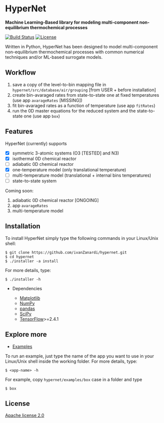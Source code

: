 # HyperNet
**Machine Learning-Based library for modeling multi-component non-equilibrium thermochemical processes**

[![Build Status](https://travis-ci.org/ivanZanardi/hypernet.svg?branch=main)](https://travis-ci.org/github/ivanZanardi/hypernet)
[![License](https://img.shields.io/badge/license-Apache%202.0-blue.svg)](https://github.com/ivanZanardi/prode/hypernet/main/LICENSE)

Written in Python, HyperNet has been designed to model multi-component non-equilibrium thermochemical processes with common numerical techniques and/or ML-based surrogate models.

## Workflow

1) save a copy of the level-to-bin mapping file in `hypernet/src/database/air/grouping` [from USER + before installation]
2) create bin-avaraged rates from state-to-state one at fixed temperatures (use app `avarageRates` [MISSING])
3) fit bin-avaraged rates as a function of temperature (use app `fitRates`)
4) run the 0D master equations for the reduced system and the state-to-state one (use app `box`)

## Features

HyperNet (currently) supports

- [x] symmetric 3-atomic systems (O3 [TESTED] and N3)
- [x] isothermal 0D chemical reactor
- [ ] adiabatic 0D chemical reactor
- [x] one-temperature model (only translational temperature)
- [ ] multi-temperature model (translational + internal bins temperatures)
- [ ] state-to-state system

Coming soon:
1) adiabatic 0D chemical reactor [ONGOING]
1) app `avarageRates`
3) multi-temperature model

## Installation

To install HyperNet simply type the following commands in your Linux/Unix shell:

```
$ git clone https://github.com/ivanZanardi/hypernet.git
$ cd hypernet
$ ./installer -a install
```
For more details, type:

```
$ ./installer -h
```

- Dependencies

  - [Matplotlib](https://matplotlib.org/)
  - [NumPy](http://www.numpy.org/)
  - [pandas](https://pandas.pydata.org/)
  - [SciPy](https://www.scipy.org/)
  - [TensorFlow](https://www.tensorflow.org/)>=2.4.1


## Explore more

- [Examples](https://github.com/ivanZanardi/HyperNet/tree/main/examples)

To run an example, just type the name of the app you want to use in your Linux/Unix shell inside the working folder. For more details, type:
```
$ <app-name> -h
```
For example, copy `hypernet/examples/box` case in a folder and type
```
$ box
```

## License

[Apache license 2.0](https://github.com/ivanZanardi/hypernet/blob/main/LICENSE)
